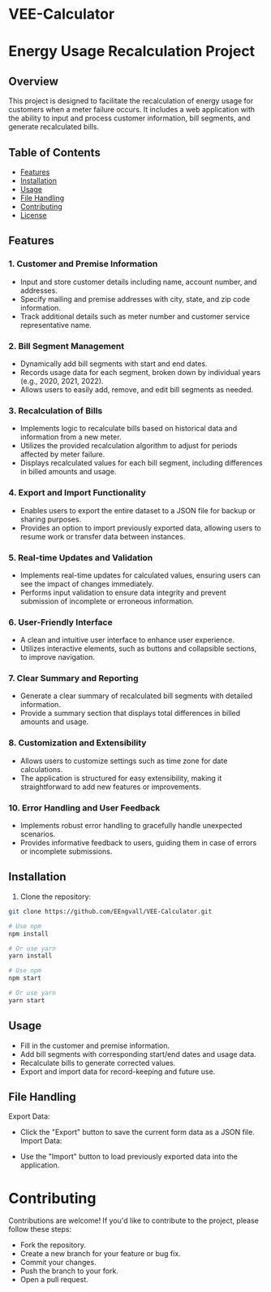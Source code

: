 # VEE-Calculator

# Energy Usage Recalculation Project

## Overview

This project is designed to facilitate the recalculation of energy usage for customers when a meter failure occurs. It includes a web application with the ability to input and process customer information, bill segments, and generate recalculated bills.

## Table of Contents

- [Features](#features)
- [Installation](#installation)
- [Usage](#usage)
- [File Handling](#file-handling)
- [Contributing](#contributing)
- [License](#license)

## Features

### 1. Customer and Premise Information
- Input and store customer details including name, account number, and addresses.
- Specify mailing and premise addresses with city, state, and zip code information.
- Track additional details such as meter number and customer service representative name.

### 2. Bill Segment Management
- Dynamically add bill segments with start and end dates.
- Records usage data for each segment, broken down by individual years (e.g., 2020, 2021, 2022).
- Allows users to easily add, remove, and edit bill segments as needed.

### 3. Recalculation of Bills
- Implements logic to recalculate bills based on historical data and information from a new meter.
- Utilizes the provided recalculation algorithm to adjust for periods affected by meter failure.
- Displays recalculated values for each bill segment, including differences in billed amounts and usage.

### 4. Export and Import Functionality
- Enables users to export the entire dataset to a JSON file for backup or sharing purposes.
- Provides an option to import previously exported data, allowing users to resume work or transfer data between instances.

### 5. Real-time Updates and Validation
- Implements real-time updates for calculated values, ensuring users can see the impact of changes immediately.
- Performs input validation to ensure data integrity and prevent submission of incomplete or erroneous information.

### 6. User-Friendly Interface
- A clean and intuitive user interface to enhance user experience.
- Utilizes interactive elements, such as buttons and collapsible sections, to improve navigation.

### 7. Clear Summary and Reporting
- Generate a clear summary of recalculated bill segments with detailed information.
- Provide a summary section that displays total differences in billed amounts and usage.

### 8. Customization and Extensibility
- Allows users to customize settings such as time zone for date calculations.
- The application is structured for easy extensibility, making it straightforward to add new features or improvements.

### 10. Error Handling and User Feedback
- Implements robust error handling to gracefully handle unexpected scenarios.
- Provides informative feedback to users, guiding them in case of errors or incomplete submissions.


## Installation

1. Clone the repository:

```bash
git clone https://github.com/EEngvall/VEE-Calculator.git

# Use npm
npm install

# Or use yarn
yarn install

# Use npm
npm start

# Or use yarn
yarn start
```

## Usage

- Fill in the customer and premise information.
- Add bill segments with corresponding start/end dates and usage data.
- Recalculate bills to generate corrected values.
- Export and import data for record-keeping and future use.

## File Handling

Export Data:

- Click the "Export" button to save the current form data as a JSON file.
Import Data:

- Use the "Import" button to load previously exported data into the application.

# Contributing

Contributions are welcome! If you'd like to contribute to the project, please follow these steps:

- Fork the repository.
- Create a new branch for your feature or bug fix.
- Commit your changes.
- Push the branch to your fork.
- Open a pull request.

